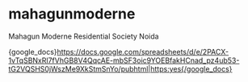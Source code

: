 # mahagunmoderne
Mahagun Moderne Residential Society Noida

{google_docs}https://docs.google.com/spreadsheets/d/e/2PACX-1vTqSBNxRl7fVhGB8V4QqcAE-mbSF3oic9YOEBfakHCnad_pz4ub53-tG2VQSHS0jWszMe9XkStmSnYo/pubhtml|https:yes{/google_docs}
